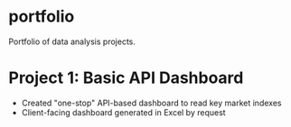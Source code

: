 # portfolio
Portfolio of data analysis projects.

# Project 1: Basic API Dashboard
* Created "one-stop" API-based dashboard to read key market indexes
* Client-facing dashboard generated in Excel by request
